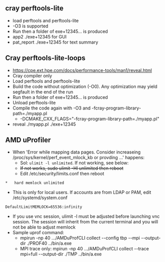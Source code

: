 ## cray perftools-lite
- load perftools and perftools-lite
- -O3 is supported
- Run then a folder of exe+12345... is produced
- app2 ./exe+12345 for GUI
- pat_report ./exe+12345 for text summary


## Cray perftools-lite-loops
- https://cpe.ext.hpe.com/docs/performance-tools/man1/reveal.html
- Cray compiler only
- Load perftools and perftools-lite
- Build the code without optimization (-O0). Any optimization may yield segfault in the end of the run
- Run then a folder of exe+12345... is produced
- Unload perftools-lite
- Compile the code again with -O3 and -fcray-program-library-path=./myapp.pl
  - -DCMAKE_CXX_FLAGS="-fcray-program-library-path=./myapp.pl"
- reveal ./myapp.pl ./exe+12345

## AMD uProfiler
- When 'Error while mapping data pages. Consider increaseing /proc/sys/kernel/perf_event_mlock_kb or provding ...' happens:
  - Sol: `ulimit -l unlimited`. If not working, see below:
  - ~~If not works, sudo ulimit -Hl unlimited then reboot~~
  - Edit /etc/security/limits.conf then reboot
```
*   hard memlock unlimited
```
  - This is only for local users. If accounts are from LDAP or PAM, edit /etc/systemd/system.conf
```
DefaultLimitMEMLOCK=65536:infinity
```
  - If you use vnc session, ulimit -l must be adjusted before launching vnc session. The session will inherit from the current terminal and you will not be able to adjust memlock
- Sample uprof command:
  - mpirun -np 40 .../AMDuProfCLI collect --config tbp --mpi --output-dir ./PROF40 ../bin/a.exe
  - MPI trace only: mpirun -np 40 .../AMDuProfCLI collect --trace mpi=full --output-dir ./TMP ../bin/a.exe
